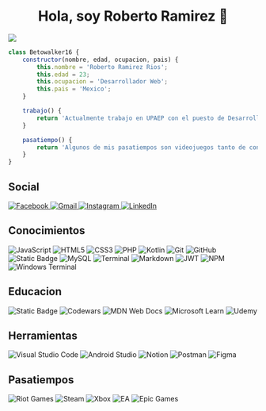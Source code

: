 
<div align="center"><h1>Hola, soy Roberto Ramirez 👋</h1></div>

<img src="https://media.licdn.com/dms/image/D5616AQGh18KdMyduag/profile-displaybackgroundimage-shrink_350_1400/0/1717556705674?e=1723680000&v=beta&t=NEre48NtVpwRJcgtf-Ag3zuWAY1PJFs21rAribdvXMI">

```javascript
class Betowalker16 {
    constructor(nombre, edad, ocupacion, pais) {
        this.nombre = 'Roberto Ramirez Rios';
        this.edad = 23;
        this.ocupacion = 'Desarrollador Web';
        this.pais = 'Mexico';
    }

    trabajo() {
        return 'Actualmente trabajo en UPAEP con el puesto de Desarrollador Full Stack UX Semi SR';
    }

    pasatiempo() {
        return 'Algunos de mis pasatiempos son videojuegos tanto de consola como PC y el voleibol';
    }
}


```

## Social
<a href="https://www.facebook.com/RmzRoberto"  target="_blank"> ![Facebook](https://img.shields.io/badge/Facebook-%231877F2.svg?style=for-the-badge&logo=Facebook&logoColor=white) </a>
<a href="mailto:robertoramirez.rios16@gmail.com"  target="_blank"> ![Gmail](https://img.shields.io/badge/Gmail-D14836?style=for-the-badge&logo=gmail&logoColor=white) </a>
<a href="https://www.instagram.com/robertsrmz/"  target="_blank"> ![Instagram](https://img.shields.io/badge/Instagram-%23E4405F.svg?style=for-the-badge&logo=Instagram&logoColor=white) </a>
<a href="https://www.linkedin.com/in/roberto-ramirez-rios-033825238/"  target="_blank"> ![LinkedIn](https://img.shields.io/badge/linkedin-%230077B5.svg?style=for-the-badge&logo=linkedin&logoColor=white) </a>

## Conocimientos
![JavaScript](https://img.shields.io/badge/javascript-%23323330.svg?style=for-the-badge&logo=javascript&logoColor=%23F7DF1E)
![HTML5](https://img.shields.io/badge/html5-%23E34F26.svg?style=for-the-badge&logo=html5&logoColor=white)
![CSS3](https://img.shields.io/badge/css3-%231572B6.svg?style=for-the-badge&logo=css3&logoColor=white)
![PHP](https://img.shields.io/badge/php-%23777BB4.svg?style=for-the-badge&logo=php&logoColor=white)
![Kotlin](https://img.shields.io/badge/kotlin-%237F52FF.svg?style=for-the-badge&logo=kotlin&logoColor=white)
![Git](https://img.shields.io/badge/git-%23F05033.svg?style=for-the-badge&logo=git&logoColor=white)
![GitHub](https://img.shields.io/badge/github-%23121011.svg?style=for-the-badge&logo=github&logoColor=white)
![Static Badge](https://img.shields.io/badge/scrum-blue?style=for-the-badge&logo=scrum&color=%23003566)
![MySQL](https://img.shields.io/badge/mysql-4479A1.svg?style=for-the-badge&logo=mysql&logoColor=white)
![Terminal](https://img.shields.io/badge/Terminal-%23054020?style=for-the-badge&logo=gnu-bash&logoColor=white)
![Markdown](https://img.shields.io/badge/markdown-%23000000.svg?style=for-the-badge&logo=markdown&logoColor=white)
![JWT](https://img.shields.io/badge/JWT-black?style=for-the-badge&logo=JSON%20web%20tokens)
![NPM](https://img.shields.io/badge/NPM-%23CB3837.svg?style=for-the-badge&logo=npm&logoColor=white)
![Windows Terminal](https://img.shields.io/badge/Windows%20Terminal-%234D4D4D.svg?style=for-the-badge&logo=windows-terminal&logoColor=white)

## Educacion
![Static Badge](https://img.shields.io/badge/upaep-red?style=for-the-badge&color=d62828)
![Codewars](https://img.shields.io/badge/Codewars-B1361E?style=for-the-badge&logo=codewars&logoColor=grey)
![MDN Web Docs](https://img.shields.io/badge/MDN_Web_Docs-black?style=for-the-badge&logo=mdnwebdocs&logoColor=white)
![Microsoft Learn](https://img.shields.io/badge/Microsoft_Learn-258ffa?style=for-the-badge&logo=microsoft&logoColor=white)
![Udemy](https://img.shields.io/badge/Udemy-A435F0?style=for-the-badge&logo=Udemy&logoColor=white)

## Herramientas
![Visual Studio Code](https://img.shields.io/badge/Visual%20Studio%20Code-0078d7.svg?style=for-the-badge&logo=visual-studio-code&logoColor=white)
![Android Studio](https://img.shields.io/badge/android%20studio-346ac1?style=for-the-badge&logo=android%20studio&logoColor=white)
![Notion](https://img.shields.io/badge/Notion-%23000000.svg?style=for-the-badge&logo=notion&logoColor=white)
![Postman](https://img.shields.io/badge/Postman-FF6C37?style=for-the-badge&logo=postman&logoColor=white)
![Figma](https://img.shields.io/badge/figma-%23F24E1E.svg?style=for-the-badge&logo=figma&logoColor=white)


## Pasatiempos
![Riot Games](https://img.shields.io/badge/riotgames-D32936.svg?style=for-the-badge&logo=riotgames&logoColor=white)
![Steam](https://img.shields.io/badge/steam-%23000000.svg?style=for-the-badge&logo=steam&logoColor=white)
![Xbox](https://img.shields.io/badge/xbox-%23107C10.svg?style=for-the-badge&logo=xbox&logoColor=white)
![EA](https://img.shields.io/badge/ea-%23000000.svg?style=for-the-badge&logo=ea&logoColor=white)
![Epic Games](https://img.shields.io/badge/epicgames-%23313131.svg?style=for-the-badge&logo=epicgames&logoColor=white)


